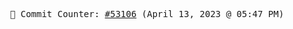 <p align="center">
    <samp>
        📮 Commit Counter: <a href="https://github.com/Javascript-void0/Javascript-void0/commits/main">#53106</a> (April 13, 2023 @ 05:47 PM)
    </samp>
</p>